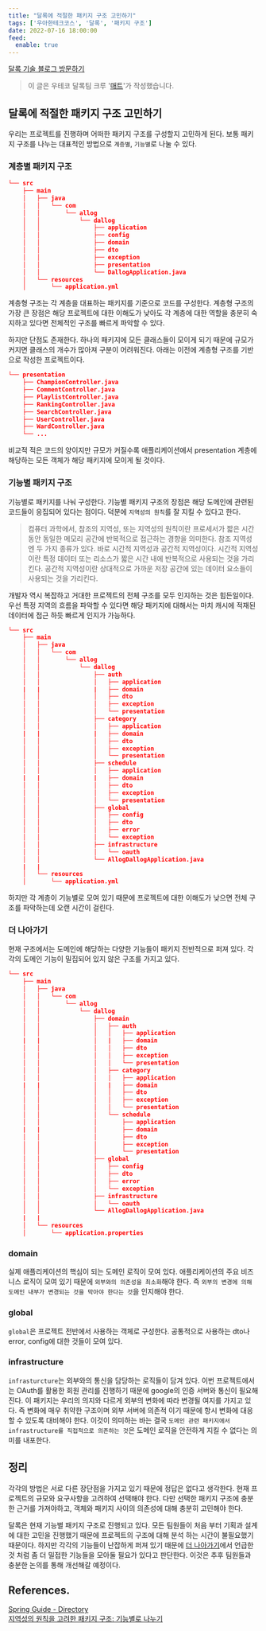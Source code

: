```yaml
---
title: "달록에 적절한 패키지 구조 고민하기"
tags: ['우아한테크코스', '달록', '패키지 구조']
date: 2022-07-16 18:00:00
feed:
  enable: true
---
```


[달록 기술 블로그 방문하기](https://dallog.github.io)

> 이 글은 우테코 달록팀 크루 '[매트](https://github.com/hyeonic)'가 작성했습니다.

## 달록에 적절한 패키지 구조 고민하기

우리는 프로젝트를 진행하며 어떠한 패키지 구조를 구성할지 고민하게 된다. 보통 패키지 구조를 나누는 대표적인 방법으로 `계층별`, `기능별`로 나눌 수 있다.

### 계층별 패키지 구조

```json
└── src
    ├── main
    │   ├── java
    │   │   └── com
    │   │       └── allog
    │   │           └── dallog      
    │   │               ├── application
    │   │               ├── config
    │   │               ├── domain
    │   │               ├── dto
    │   │               ├── exception
    │   │               ├── presentation
    │   │               └── DallogApplication.java
    │   └── resources
    │       └── application.yml
```

계층형 구조는 각 계층을 대표하는 패키지를 기준으로 코드를 구성한다. 계층형 구조의 가장 큰 장점은 해당 프로젝트에 대한 이해도가 낮아도 각 계층에 대한 역할을 충분히 숙지하고 있다면 전체적인 구조를 빠르게 파악할 수 있다.

하지만 단점도 존재한다. 하나의 패키지에 모든 클래스들이 모이게 되기 때문에 규모가 커지면 클래스의 개수가 많아져 구분이 어려워진다. 아래는 이전에 계층형 구조를 기반으로 작성한 프로젝트이다.

```json
└── presentation  
    ├── ChampionController.java
    ├── CommentController.java
    ├── PlaylistController.java
    ├── RankingController.java
    ├── SearchController.java
    ├── UserController.java
    ├── WardController.java
    └── ...
```

비교적 적은 코드의 양이지만 규모가 커질수록 애플리케이션에서 presentation 계층에 해당하는 모든 객체가 해당 패키지에 모이게 될 것이다.

### 기능별 패키지 구조

기능별로 패키지를 나눠 구성한다. 기능별 패키지 구조의 장점은 해당 도메인에 관련된 코드들이 응집되어 있다는 점이다. 덕분에 `지역성의 원칙`를 잘 지킬 수 있다고 한다.

> 컴퓨터 과학에서, 참조의 지역성, 또는 지역성의 원칙이란 프로세서가 짧은 시간 동안 동일한 메모리 공간에 반복적으로 접근하는 경향을 의미한다. 참조 지역성엔 두 가지 종류가 있다. 바로 시간적 지역성과 공간적 지역성이다. 시간적 지역성이란 특정 데이터 또는 리소스가 짧은 시간 내에 반복적으로 사용되는 것을 가리킨다. 공간적 지역성이란 상대적으로 가까운 저장 공간에 있는 데이터 요소들이 사용되는 것을 가리킨다.
> 

개발자 역시 복잡하고 거대한 프로젝트의 전체 구조를 모두 인지하는 것은 힘든일이다. 우선 특정 지역의 흐름을 파악할 수 있다면 해당 패키지에 대해서는 마치 캐시에 적재된 데이터에 접근 하듯 빠르게 인지가 가능하다.

```json
└── src
    ├── main
    │   ├── java
    │   │   └── com
    │   │       └── allog
    │   │           └── dallog
    │   │               ├── auth
    │   │               │   ├── application
    |   |               |   ├── domain
    │   │               │   ├── dto
    │   │               │   ├── exception
    │   │               │   └── presentation
    │   │               ├── category
    │   │               │   ├── application
    |   |               |   ├── domain
    │   │               │   ├── dto
    │   │               │   ├── exception
    │   │               │   └── presentation
    │   │               ├── schedule
    │   │               │   ├── application
    |   |               |   ├── domain
    │   │               │   ├── dto
    │   │               │   ├── exception
    │   │               │   └── presentation
    │   │               ├── global
    │   │               │   ├── config
    │   │               │   ├── dto
    │   │               │   ├── error
    │   │               │   └── exception
    │   │               ├── infrastructure
    │   │               │   └── oauth
    │   │               └── AllogDallogApplication.java
    |   |
    │   └── resources
    │       └── application.yml
```

하지만 각 계층이 기능별로 모여 있기 때문에 프로젝트에 대한 이해도가 낮으면 전체 구조를 파악하는데 오랜 시간이 걸린다.

### 더 나아가기

현재 구조에서는 도메인에 해당하는 다양한 기능들이 패키지 전반적으로 퍼져 있다. 각각의 도메인 기능이 밀집되어 있지 않은 구조를 가지고 있다.

```json
└── src
    ├── main
    │   ├── java
    │   │   └── com
    │   │       └── allog
    │   │           └── dallog
    │   │               ├── domain
    │   │               │   ├── auth
    │   │               │   │   ├── application
    |   |               │   |   ├── domain
    │   │               │   │   ├── dto
    │   │               │   │   ├── exception
    │   │               │   │   └── presentation
    │   │               │   ├── category
    │   │               │   │   ├── application
    |   |               │   |   ├── domain
    │   │               │   │   ├── dto
    │   │               │   │   ├── exception
    │   │               │   │   └── presentation
    │   │               │   └── schedule
    │   │               │       ├── application
    |   |               │       ├── domain
    │   │               │       ├── dto
    │   │               │       ├── exception
    │   │               │       └── presentation
    │   │               ├── global
    │   │               │   ├── config
    │   │               │   ├── dto
    │   │               │   ├── error
    │   │               │   └── exception
    │   │               ├── infrastructure
    │   │               │   └── oauth
    │   │               └── AllogDallogApplication.java
    |   |
    │   └── resources
    │       └── application.properties
```

### domain

실제 애플리케이션의 핵심이 되는 도메인 로직이 모여 있다. 애플리케이션의 주요 비즈니스 로직이 모여 있기 때문에 `외부와의 의존성을 최소화`해야 한다. 즉 `외부의 변경에 의해 도메인 내부가 변경되는 것을 막아야 한다는 것`을 인지해야 한다.

### global

`global`은 프로젝트 전반에서 사용하는 객체로 구성한다. 공통적으로 사용하는 dto나 error, config에 대한 것들이 모여 있다. 

### infrastructure

`infrasturcture`는 외부와의 통신을 담당하는 로직들이 담겨 있다. 이번 프로젝트에서는 OAuth를 활용한 회원 관리를 진행하기 때문에 google의 인증 서버와 통신이 필요해진다. 이 패키지는 우리의 의지와 다르게 외부의 변화에 따라 변경될 여지를 가지고 있다. 즉 변화에 매우 취약한 구조이며 외부 서버에 의존적 이기 때문에 항시 변화에 대응할 수 있도록 대비해야 한다. 이것이 의미하는 바는 결국 `도메인 관련 패키지에서 infrastructure를 직접적으로 의존하는 것`은 도메인 로직을 안전하게 지킬 수 없다는 의미를 내포한다.

## 정리

각각의 방법은 서로 다른 장단점을 가지고 있기 때문에 정답은 없다고 생각한다. 현재 프로젝트의 규모와 요구사항을 고려하여 선택해야 한다. 다만 선택한 패키지 구조에 충분한 근거를 가져야하고, 객체와 패키지 사이의 의존성에 대해 충분히 고민해야 한다.

달록은 현재 기능별 패키지 구조로 진행되고 있다. 모든 팀원들이 처음 부터 기획과 설계에 대한 고민을 진행했기 때문에 프로젝트의 구조에 대해 분석 하는 시간이 불필요했기 때문이다. 하지만 각각의 기능들이 난잡하게 퍼져 있기 때문에 [더 나아가기](#더-나아가기)에서 언급한 것 처럼 좀 더 밀접한 기능들을 모아둘 필요가 있다고 판단한다. 이것은 추후 팀원들과 충분한 논의를 통해 개선해갈 예정이다.

## References.

[Spring Guide - Directory](https://cheese10yun.github.io/spring-guide-directory)<br>
[지역성의 원칙을 고려한 패키지 구조: 기능별로 나누기](https://ahnheejong.name/articles/package-structure-with-the-principal-of-locality-in-mind)

<TagLinks />
